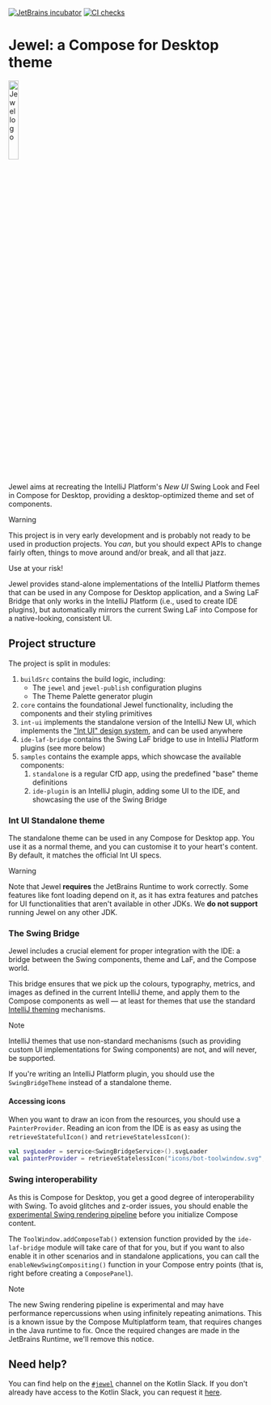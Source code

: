 [![JetBrains incubator](https://camo.githubusercontent.com/be6f8b50b2400e8b0dc74e58dd9a68803fe6698f5f30d843a7504888879f8392/68747470733a2f2f6a622e67672f6261646765732f696e63756261746f722d706c61737469632e737667)](https://github.com/JetBrains#jetbrains-on-github) [![CI checks](https://github.com/JetBrains/jewel/actions/workflows/build.yml/badge.svg?branch=main)](https://github.com/JetBrains/jewel/actions/workflows/build.yml)

# Jewel: a Compose for Desktop theme

<img alt="Jewel logo" src="art/jewel-logo.svg" width="20%"/>

Jewel aims at recreating the IntelliJ Platform's _New UI_ Swing Look and Feel in Compose for Desktop, providing a
desktop-optimized theme and set of components.

> [!WARNING]
>
> This project is in very early development and is probably not ready to be used in production projects. You _can_, but
> you should expect APIs to change fairly often, things to move around and/or break, and all that jazz.
>
> Use at your risk!

Jewel provides stand-alone implementations of the IntelliJ Platform themes that can be used in any Compose for Desktop
application, and a Swing LaF Bridge that only works in the IntelliJ Platform (i.e., used to create IDE plugins), but
automatically mirrors the current Swing LaF into Compose for a native-looking, consistent UI.

## Project structure

The project is split in modules:

1. `buildSrc` contains the build logic, including:
    * The `jewel` and `jewel-publish` configuration plugins
    * The Theme Palette generator plugin
2. `core` contains the foundational Jewel functionality, including the components and their styling primitives
3. `int-ui` implements the standalone version of the IntelliJ New UI, which implements the
   ["Int UI" design system](https://www.figma.com/community/file/1227732692272811382/int-ui-kit), and can be used
   anywhere
4. `ide-laf-bridge` contains the Swing LaF bridge to use in IntelliJ Platform plugins (see more below)
5. `samples` contains the example apps, which showcase the available components:
    1. `standalone` is a regular CfD app, using the predefined "base" theme definitions
    2. `ide-plugin` is an IntelliJ plugin, adding some UI to the IDE, and showcasing the use of the Swing Bridge

### Int UI Standalone theme

The standalone theme can be used in any Compose for Desktop app. You use it as a normal theme, and you can customise it
to your heart's content. By default, it matches the official Int UI specs.

> [!WARNING]
> Note that Jewel **requires** the JetBrains Runtime to work correctly. Some features like font loading depend on it,
> as it has extra features and patches for UI functionalities that aren't available in other JDKs.
> We **do not support** running Jewel on any other JDK.

### The Swing Bridge

Jewel includes a crucial element for proper integration with the IDE: a bridge between the Swing components, theme
and LaF, and the Compose world.

This bridge ensures that we pick up the colours, typography, metrics, and images as defined in the current IntelliJ
theme, and apply them to the Compose components as well — at least for themes that use the
standard [IntelliJ theming](https://plugins.jetbrains.com/docs/intellij/themes-getting-started.html) mechanisms.

> [!NOTE]
> IntelliJ themes that use non-standard mechanisms (such as providing custom UI implementations for Swing components)
> are not, and will never, be supported.

If you're writing an IntelliJ Platform plugin, you should use the `SwingBridgeTheme` instead of a standalone theme.

#### Accessing icons

When you want to draw an icon from the resources, you should use a `PainterProvider`. Reading an icon from the IDE is
as easy as using the `retrieveStatefulIcon()` and `retrieveStatelessIcon()`:

```kotlin
val svgLoader = service<SwingBridgeService>().svgLoader
val painterProvider = retrieveStatelessIcon("icons/bot-toolwindow.svg", svgLoader, iconData)
```

### Swing interoperability

As this is Compose for Desktop, you get a good degree of interoperability with Swing. To avoid glitches and z-order
issues, you should enable the
[experimental Swing rendering pipeline](https://blog.jetbrains.com/kotlin/2023/08/compose-multiplatform-1-5-0-release/#enhanced-swing-interop)
before you initialize Compose content.

The `ToolWindow.addComposeTab()` extension function provided by the `ide-laf-bridge` module will take care of that for
you, but if you want to also enable it in other scenarios and in standalone applications, you can call the
`enableNewSwingCompositing()` function in your Compose entry points (that is, right before creating a `ComposePanel`).

> [!NOTE]
> The new Swing rendering pipeline is experimental and may have performance repercussions when using infinitely
> repeating animations. This is a known issue by the Compose Multiplatform team, that requires changes in the Java
> runtime to fix. Once the required changes are made in the JetBrains Runtime, we'll remove this notice.

## Need help?

You can find help on the [`#jewel`](https://app.slack.com/client/T09229ZC6/C05T8U2C31T) channel on the Kotlin Slack.
If you don't already have access to the Kotlin Slack, you can request it
[here](https://surveys.jetbrains.com/s3/kotlin-slack-sign-up).
